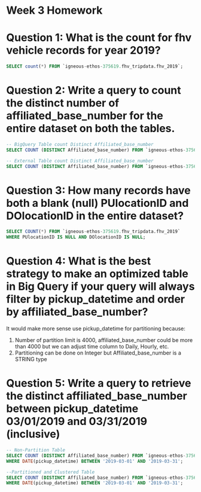 # Week 3 Homework

# Question 1: What is the count for fhv vehicle records for year 2019?

```sql
SELECT count(*) FROM `igneous-ethos-375619.fhv_tripdata.fhv_2019`;
```

# Question 2: Write a query to count the distinct number of affiliated_base_number for the entire dataset on both the tables.

```sql
-- BigQuery Table count Distinct Affiliated_base_number
SELECT COUNT (DISTINCT Affiliated_base_number) FROM `igneous-ethos-375619.fhv_tripdata.fhv_2019`;

-- External Table count Distinct Affiliated_base_number
SELECT COUNT (DISTINCT Affiliated_base_number) FROM `igneous-ethos-375619.fhv_tripdata.fhv_2019_external`;
```

# Question 3: How many records have both a blank (null) PUlocationID and DOlocationID in the entire dataset?

```sql
SELECT COUNT(*) FROM `igneous-ethos-375619.fhv_tripdata.fhv_2019`
WHERE PUlocationID IS NULL AND DOlocationID IS NULL;
```

# Question 4: What is the best strategy to make an optimized table in Big Query if your query will always filter by pickup_datetime and order by affiliated_base_number?

It would make more sense use pickup_datetime for partitioning because:
1. Number of partition limit is 4000, affiliated_base_number could be more than 4000 but we can adjust time column to Daily, Hourly, etc.
2. Partitioning can be done on Integer but Affiliated_base_number is a STRING type

# Question 5: Write a query to retrieve the distinct affiliated_base_number between pickup_datetime 03/01/2019 and 03/31/2019 (inclusive)

```sql
-- Non-Partition Table
SELECT COUNT (DISTINCT Affiliated_base_number) FROM `igneous-ethos-375619.fhv_tripdata.fhv_2019`
WHERE DATE(pickup_datetime) BETWEEN '2019-03-01' AND '2019-03-31';

--Partitioned and Clustered Table
SELECT COUNT (DISTINCT Affiliated_base_number) FROM `igneous-ethos-375619.fhv_tripdata.fhv_2019_clustered_partitioned`
WHERE DATE(pickup_datetime) BETWEEN '2019-03-01' AND '2019-03-31';
```
